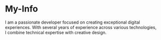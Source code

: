 # My-Info
I am a passionate developer focused on creating exceptional digital experiences. With several years of experience across various technologies, I combine technical expertise with creative design.
